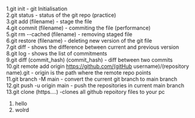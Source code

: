 1.git init - git Initialisation<br /> 2.git status - status of the git repo
(practice)<br /> 3.git add (filename) - stage the file<br /> 4.git commit
(filename) - commiting the file (performance)<br /> 5.git rm --cached
(filename) - removing staged file<br /> 6.git restore (filename) - deleting
new version of the git file<br /> 7.git diff - shows the difference between
current and previous version<br /> 8.git log - shows the list of commitments<br />
9.git diff (commit_hash) (commit_hash) - diff between two commits<br /> 10.git
remote add origin https://github.com/(gitHub username)/(repository
name).git - origin is the path where the remote repo points<br /> 11.git
branch -M main - convert the current git branch to main branch<br /> 12.git
push -u origin main - push the repositories in current main branch<br /> 13.git clone (https....) -clones all github repoitory files to your pc

<ol> 
  <li>hello</li>
  <li>wolrd</li>
</ol>
